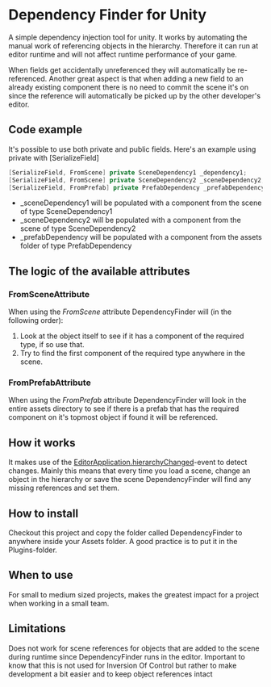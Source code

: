 # Dependency Finder for Unity

A simple dependency injection tool for unity. It works by automating the manual work of referencing objects in the hierarchy. Therefore it can run at editor runtime and will not affect runtime performance of your game.

When fields get accidentally unreferenced they will automatically be re-referenced. Another great aspect is that when adding a new field to an already existing component there is no need to commit the scene it's on since the reference will automatically be picked up by the other developer's editor.

## Code example
It's possible to use both private and public fields. Here's an example using private with [SerializeField]

```csharp
[SerializeField, FromScene] private SceneDependency1 _dependency1;
[SerializeField, FromScene] private SceneDependency2 _sceneDependency2;
[SerializeField, FromPrefab] private PrefabDependency _prefabDependency;
```
- _sceneDependency1 will be populated with a component from the scene of type SceneDependency1
- _sceneDependency2 will be populated with a component from the scene of type SceneDependency2
- _prefabDependency will be populated with a component from the assets folder of type PrefabDependency


## The logic of the available attributes

### FromSceneAttribute
When using the *FromScene* attribute DependencyFinder will (in the following order):
1. Look at the object itself to see if it has a component of the required type, if so use that.
2. Try to find the first component of the required type anywhere in the scene.

### FromPrefabAttribute
When using the *FromPrefab* attribute DependencyFinder will look in the entire assets directory to see if there is a prefab that has the required component on it's topmost object if found it will be referenced.

## How it works
It makes use of the [EditorApplication.hierarchyChanged](https://docs.unity3d.com/ScriptReference/EditorApplication-hierarchyChanged.html)-event to detect changes. Mainly this means that every time you load a scene, change an object in the hierarchy or save the scene DependencyFinder will find any missing references and set them. 

## How to install
Checkout this project and copy the folder called DependencyFinder to anywhere inside your Assets folder. A good practice is to put it in the Plugins-folder.

## When to use
For small to medium sized projects, makes the greatest impact for a project when working in a small team.

## Limitations
Does not work for scene references for objects that are added to the scene during runtime since DependencyFinder runs in the editor.
Important to know that this is not used for Inversion Of Control but rather to make development a bit easier and to keep object references intact
